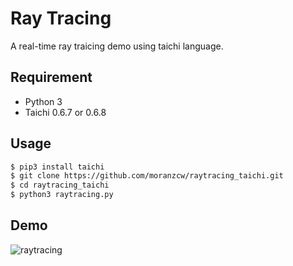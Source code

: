 # Ray Tracing

A real-time ray traicing demo using taichi language.

## **Requirement**

* Python 3
* Taichi 0.6.7 or 0.6.8

## Usage

```bash
$ pip3 install taichi
$ git clone https://github.com/moranzcw/raytracing_taichi.git
$ cd raytracing_taichi
$ python3 raytracing.py
```

## Demo

![raytracing](raytracing.gif)